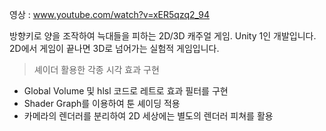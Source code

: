 영상 : www.youtube.com/watch?v=xER5qzq2_94

방향키로 양을 조작하여 늑대들을 피하는 2D/3D 캐주얼 게임. Unity 1인 개발입니다.
2D에서 게임이 끝나면 3D로 넘어가는 실험적 게임입니다.

> 셰이더 활용한 각종 시각 효과 구현

- Global Volume 및 hlsl 코드로 레트로 효과 필터를 구현
- Shader Graph를 이용하여 툰 셰이딩 적용
- 카메라의 렌더러를 분리하여 2D 세상에는 별도의 렌더러 피쳐를 활용
